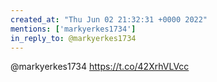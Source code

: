```yaml
---
created_at: "Thu Jun 02 21:32:31 +0000 2022"
mentions: ['markyerkes1734']
in_reply_to: @markyerkes1734
---
```


@markyerkes1734 https://t.co/42XrhVLVcc